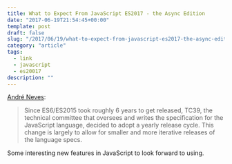 ```yaml
---
title: What to Expect From JavaScript ES2017 - the Async Edition
date: "2017-06-19T21:54:45+00:00"
template: post
draft: false
slug: "/2017/06/19/what-to-expect-from-javascript-es2017-the-async-edition/"
category: "article"
tags:
  - link
  - javascript
  - es20017
description: ""
---
```


<a href="https://medium.com/komenco/what-to-expect-from-javascript-es2017-the-async-edition-618e28819711">André Neves</a>:

<blockquote>Since ES6/ES2015 took roughly 6 years to get released, TC39, the technical committee that oversees and writes the specification for the JavaScript language, decided to adopt a yearly release cycle. This change is largely to allow for smaller and more iterative releases of the language specs.</blockquote>
Some interesting new features in JavaScript to look forward to using.
